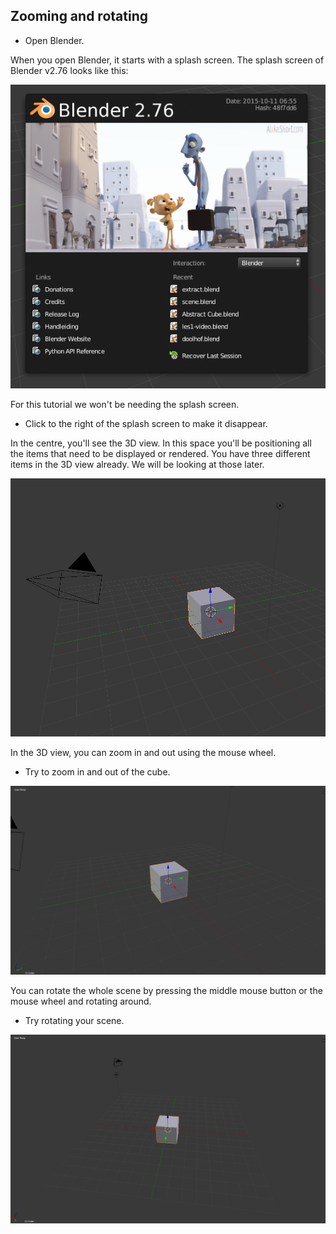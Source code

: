 ## Zooming and rotating

+ Open Blender.

When you open Blender, it starts with a splash screen. The splash screen of Blender v2.76 looks like this:

![Splash screen](images/splash-screen.png)

For this tutorial we won't be needing the splash screen.

+ Click to the right of the splash screen to make it disappear.

In the centre, you'll see the 3D view. In this space you'll be positioning all the items that need to be displayed or rendered. You have three different items in the 3D view already. We will be looking at those later.

![3D view](images/3d-view.png)

In the 3D view, you can zoom in and out using the mouse wheel.

+ Try to zoom in and out of the cube.

![Zoom in and out](images/zoom-in-out.png)

You can rotate the whole scene by pressing the middle mouse button or the mouse wheel and rotating around.

+ Try rotating your scene.

![Rotate the scene](images/rotate-scene.png)
